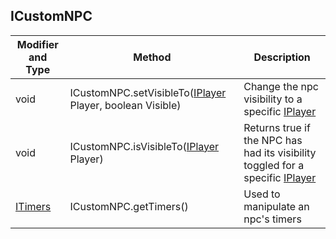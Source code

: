 ## ICustomNPC



Modifier and Type | Method | Description
------- | ------------- | -------------------------------------------------------------
void | ICustomNPC.setVisibleTo([IPlayer](https://github.com/PewDizinho/CustomNPC-Script-Documentation/blob/main/IEntity/IPlayer.md) Player, boolean Visible) | Change the npc visibility to a specific [IPlayer](https://github.com/PewDizinho/CustomNPC-Script-Documentation/blob/main/IEntity/IPlayer.md)
void | ICustomNPC.isVisibleTo([IPlayer](https://github.com/PewDizinho/CustomNPC-Script-Documentation/blob/main/IEntity/IPlayer.md) Player) | Returns true if the NPC has had its visibility toggled for a specific [IPlayer](https://github.com/PewDizinho/CustomNPC-Script-Documentation/blob/main/IEntity/IPlayer.md)
[ITimers](https://github.com/PewDizinho/CustomNPC-Script-Documentation/blob/main/ITimers.md) | ICustomNPC.getTimers() | Used to manipulate an npc's timers

